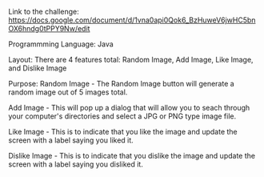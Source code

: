 Link to the challenge: https://docs.google.com/document/d/1vna0api0Qok6_BzHuweV6jwHC5bnOX6hndg0tPPY9Nw/edit

Programmming Language: Java

Layout:
There are 4 features total: Random Image, Add Image, Like Image, and Dislike Image

Purpose:
Random Image - The Random Image button will generate a random image out of 5 images total.

Add Image - This will pop up a dialog that will allow you to seach through your computer's directories and select a JPG or PNG type image file.

Like Image - This is to indicate that you like the image and update the screen with a label saying you liked it.

Dislike Image - This is to indicate that you dislike the image and update the screen with a label saying you disliked it.


